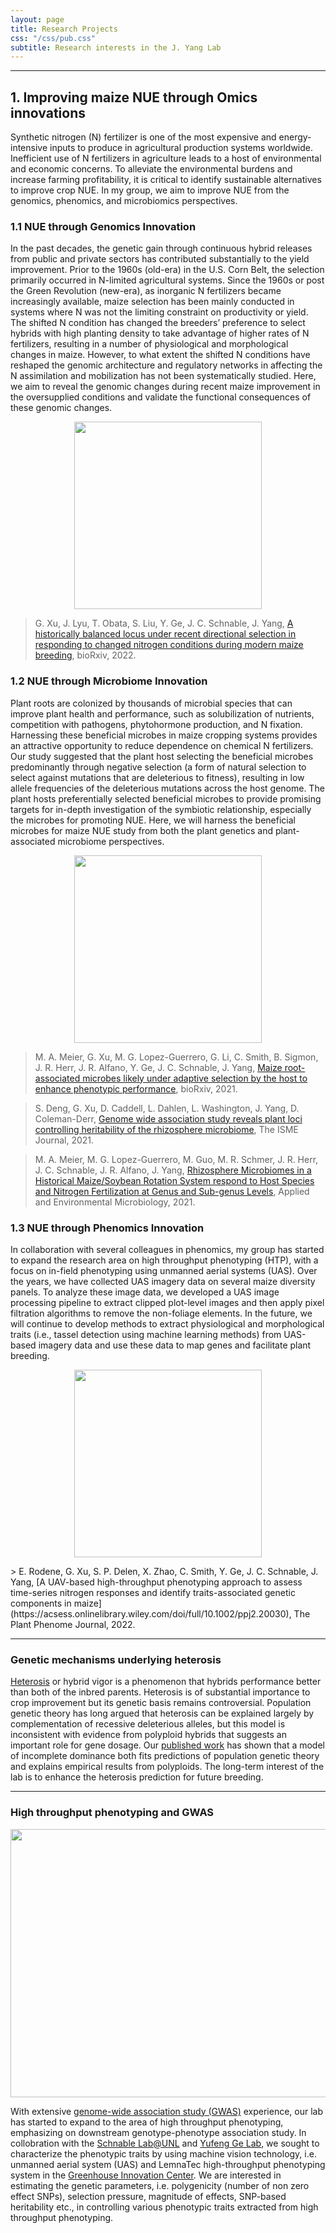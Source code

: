 ```yaml
---
layout: page
title: Research Projects
css: "/css/pub.css"
subtitle: Research interests in the J. Yang Lab
---
```




-------------------

## 1. Improving maize NUE through Omics innovations

Synthetic nitrogen (N) fertilizer is one of the most expensive and energy-intensive
inputs to produce in agricultural production systems worldwide. Inefficient use of N fertilizers in agriculture
leads to a host of environmental and economic concerns. To alleviate the environmental burdens and
increase farming profitability, it is critical to identify sustainable alternatives to improve crop NUE. 
In my group, we aim to improve NUE from the genomics, phenomics, and microbiomics perspectives.

### 1.1 NUE through Genomics Innovation



In the past decades, the genetic gain through continuous
hybrid releases from public and private sectors has contributed substantially to the yield improvement. 
Prior to the 1960s (old-era) in the U.S. Corn Belt, the selection primarily occurred in N-limited
agricultural systems. Since the 1960s or post the Green Revolution (new-era), as inorganic N fertilizers
became increasingly available, maize selection has been mainly conducted in systems where N was
not the limiting constraint on productivity or yield. The shifted N condition has changed the breeders’
preference to select hybrids with high planting density to take advantage of higher rates of N fertilizers,
resulting in a number of physiological and morphological changes in maize. 
However, to what extent the shifted N conditions have reshaped the genomic architecture and regulatory networks in affecting the N assimilation and mobilization has not been systematically studied.
Here, we aim to reveal the genomic changes during recent maize improvement in the oversupplied conditions and validate the functional consequences of these genomic changes.

<p align="center">
  <img height="300" src="https://i.imgur.com/smpnnUV.png">
</p>

> G. Xu, J. Lyu, T. Obata, S. Liu, Y. Ge, J. C. Schnable, J. Yang, [A historically balanced locus under recent directional selection in responding to changed nitrogen conditions during modern maize breeding](https://www.biorxiv.org/content/10.1101/2022.02.09.479784v1), bioRxiv, 2022.




### 1.2 NUE through Microbiome Innovation



Plant roots are colonized by thousands of microbial species that can improve plant health and performance, such as solubilization of nutrients, competition with pathogens, phytohormone production, and N fixation. Harnessing these beneficial microbes in maize cropping systems provides an attractive opportunity to reduce dependence on chemical N fertilizers.
Our study suggested that the plant host selecting the beneficial
microbes predominantly through negative selection (a form of natural selection to select against
mutations that are deleterious to fitness), resulting in low allele frequencies of the deleterious mutations
across the host genome.
The plant hosts preferentially selected beneficial microbes to provide promising targets for in-depth investigation of the symbiotic relationship, especially the microbes for promoting NUE. 
Here, we will harness the beneficial microbes for maize NUE study from both the plant genetics and plant-associated microbiome perspectives.  

<p align="center">
  <img height="300" src="https://i.imgur.com/3HXTzHC.jpg">
</p>

> M. A. Meier, G. Xu, M. G. Lopez-Guerrero, G. Li, C. Smith, B. Sigmon, J. R. Herr, J. R. Alfano, Y. Ge, J. C. Schnable, J. Yang, [Maize root-associated microbes likely under adaptive selection by the host to enhance phenotypic performance](https://www.biorxiv.org/content/10.1101/2021.11.01.466815v1), bioRxiv, 2021.

> S. Deng, G. Xu, D. Caddell, L. Dahlen, L. Washington, J. Yang, D. Coleman-Derr, [Genome wide association study reveals plant loci controlling heritability of the rhizosphere microbiome](https://www.nature.com/articles/s41396-021-00993-z), The ISME Journal, 2021.

> M. A. Meier, M. G. Lopez-Guerrero, M. Guo, M. R. Schmer, J. R. Herr, J. C. Schnable, J. R. Alfano, J. Yang, [Rhizosphere Microbiomes in a Historical Maize/Soybean Rotation System respond to Host Species and Nitrogen Fertilization at Genus and Sub-genus Levels](https://journals.asm.org/doi/full/10.1128/AEM.03132-20), Applied and Environmental Microbiology, 2021.


### 1.3 NUE through Phenomics Innovation



In collaboration with several colleagues in phenomics, my group has started to expand the research area on high throughput
phenotyping (HTP), with a focus on in-field phenotyping using
unmanned aerial systems (UAS). Over the years, we have collected UAS imagery data on several
maize diversity panels. To analyze these image data, we developed a UAS image processing pipeline
to extract clipped plot-level images and then apply pixel filtration algorithms to remove the non-foliage
elements.
In the future, we will continue to develop methods to extract physiological and morphological traits (i.e., tassel detection using machine learning methods) from UAS-based imagery data and use these data to map genes and facilitate plant breeding.

<p align="center">
  <img height="300" src="https://i.imgur.com/pkrzKuK.png">
</p>
> E. Rodene, G. Xu, S. P. Delen, X. Zhao, C. Smith, Y. Ge, J. C. Schnable, J. Yang, [A UAV-based high-throughput phenotyping approach to assess time-series nitrogen responses and identify traits-associated genetic components in maize](https://acsess.onlinelibrary.wiley.com/doi/full/10.1002/ppj2.20030), The Plant Phenome Journal, 2022.

-------------------

### Genetic mechanisms underlying heterosis



[Heterosis](https://en.wikipedia.org/wiki/Heterosis) or hybrid vigor is a phenomenon that hybrids performance better than both of the inbred parents.
Heterosis is of substantial importance to crop improvement but its genetic basis remains controversial. 
Population genetic theory has long argued that heterosis can be explained largely by complementation of recessive deleterious alleles, but this model is inconsistent with evidence from polyploid hybrids that suggests an important role for gene dosage. 
Our [published work](http://journals.plos.org/plosgenetics/article?id=10.1371/journal.pgen.1007019) has shown that a model of incomplete dominance both fits predictions of population genetic theory and explains empirical results from polyploids. 
The long-term interest of the lab is to enhance the heterosis prediction for future breeding.


-------------------

### High throughput phenotyping and GWAS

<p align="center">
  <img width="602" height="429" src="https://i.imgur.com/KsIfPxQ.png?1">
</p>

With extensive [genome-wide association study (GWAS)](https://en.wikipedia.org/wiki/Genome-wide_association_study) experience, our lab has started to expand to the area of high throughput phenotyping, emphasizing on downstream genotype-phenotype association study. 
In collobration with the [Schnable Lab@UNL](http://schnablelab.org/) and [Yufeng Ge Lab](https://engineering.unl.edu/bse/faculty/yufeng-ge-1/), we sought to characterize the phenotypic traits by using machine vision technology, i.e. unmanned aerial system (UAS) and LemnaTec high-throughput phenotyping system in the [Greenhouse Innovation Center](https://innovate.unl.edu/greenhouse-innovation-center). 
We are interested in estimating the genetic parameters, i.e. polygenicity (number of non zero effect SNPs), selection pressure, magnitude of effects, SNP-based heritability etc., in controlling various phenotypic traits extracted from high throughput phenotyping.



